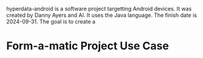 hyperdata-android is a software project targetting Android devices. It was created by Danny Ayers and AI. It uses the Java language. The finish date is 2024-09-31. The goal is to create a

# Form-a-matic Project Use Case
